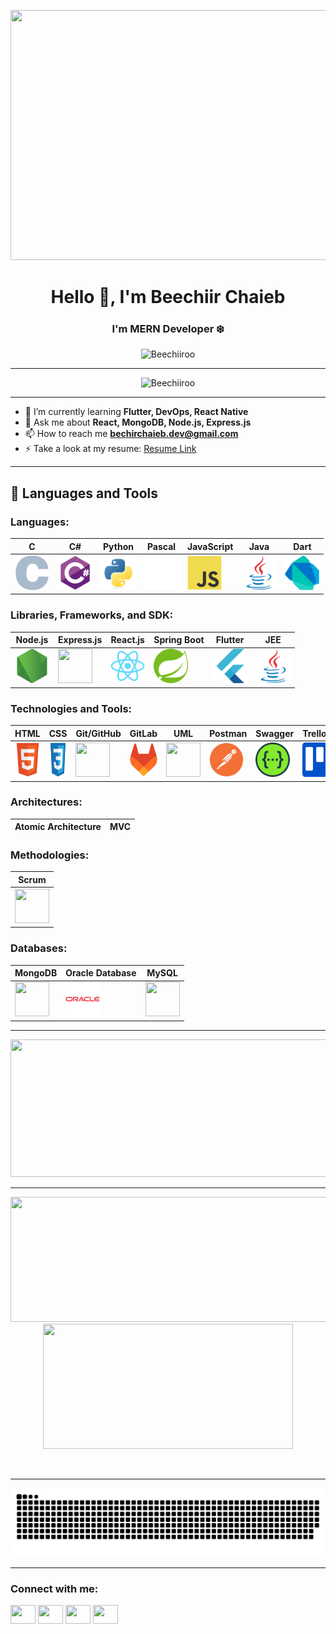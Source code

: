 <p align="center">
<img src="https://repository-images.githubusercontent.com/588181932/e36ec678-7984-4cdd-8e4c-a3932772ff8e" height="400" width="1100" />
</p>

<h1 align="center">Hello 👋, I'm Beechiir Chaieb</h1>
<h3 align="center">I'm MERN Developer ❄️ </h3>

<p align="center"> 
  <img src="https://komarev.com/ghpvc/?username=Beechiiroo&label=Profile%20views&color=0e75b6&style=flat" alt="Beechiiroo" /> 
</p>

---

<div align="center">
  <img src="https://github-profile-trophy.vercel.app/?username=Beechiiroo&theme=gruvbox" alt="Beechiiroo" />
</div>

---

- 🌱 I’m currently learning **Flutter, DevOps, React Native**  
- 💬 Ask me about **React, MongoDB, Node.js, Express.js**  
- 📫 How to reach me **bechirchaieb.dev@gmail.com**  
- ⚡ Take a look at my resume: [Resume Link](#)  

---

## 🚀 Languages and Tools

### Languages:
| C | C# | Python | Pascal | JavaScript | Java | Dart |
|----------|----------|----------|----------|----------|----------|----------|
| <img src="https://github.com/devicons/devicon/blob/master/icons/c/c-original.svg" width="55" height="55"/> | <img src="https://github.com/devicons/devicon/blob/master/icons/csharp/csharp-original.svg" width="55" height="55"/> | <img src="https://github.com/devicons/devicon/blob/master/icons/python/python-original.svg" width="55" height="55"/> | <img src="https://github.com/devicons/devicon/blob/master/icons/pascal/pascal-original.svg" width="55" height="55"/> | <img src="https://github.com/devicons/devicon/blob/master/icons/javascript/javascript-original.svg" width="55" height="55"/> | <img src="https://github.com/devicons/devicon/blob/master/icons/java/java-original.svg" width="55" height="55"/> | <img src="https://github.com/devicons/devicon/blob/master/icons/dart/dart-original.svg" width="55" height="55"/> |

### Libraries, Frameworks, and SDK:
| Node.js | Express.js | React.js | Spring Boot | Flutter | JEE |
|----------|----------|----------|----------|----------|----------|
| <img src="https://github.com/devicons/devicon/blob/master/icons/nodejs/nodejs-original.svg" width="55" height="55"/> | <img src="https://www.factfc.com/wp-content/uploads/2024/04/express-js.png" width="55" height="55"/> | <img src="https://github.com/devicons/devicon/blob/master/icons/react/react-original.svg" width="55" height="55"/> | <img src="https://github.com/devicons/devicon/blob/master/icons/spring/spring-original.svg" width="55" height="55"/> | <img src="https://github.com/devicons/devicon/blob/master/icons/flutter/flutter-original.svg" width="55" height="55"/> | <img src="https://github.com/devicons/devicon/blob/master/icons/java/java-original.svg" width="55" height="55"/> |

### Technologies and Tools:
| HTML | CSS | Git/GitHub | GitLab | UML | Postman | Swagger | Trello | Dreamweaver | FrontPage | Figma |
|----------|----------|----------|----------|----------|----------|----------|----------|----------|----------|----------|
| <img src="https://github.com/devicons/devicon/blob/master/icons/html5/html5-original.svg" width="55" height="55"/> | <img src="https://github.com/devicons/devicon/blob/master/icons/css3/css3-original.svg" width="55" height="55"/> | <img src="https://user-images.githubusercontent.com/74038190/212257468-1e9a91f1-b626-4baa-b15d-5c385dfa7ed2.gif" width="55" height="55"/> | <img src="https://github.com/devicons/devicon/blob/master/icons/gitlab/gitlab-original.svg" width="55" height="55"/> | <img src="https://upload.wikimedia.org/wikipedia/commons/d/d5/UML_logo.svg" width="55" height="55"/> | <img src="https://github.com/devicons/devicon/blob/master/icons/postman/postman-original.svg" width="55" height="55"/> | <img src="https://github.com/devicons/devicon/blob/master/icons/swagger/swagger-original.svg" width="55" height="55"/> | <img src="https://github.com/devicons/devicon/blob/master/icons/trello/trello-plain.svg" width="55" height="55"/> | <img src="https://github.com/devicons/devicon/blob/master/icons/dreamweaver/dreamweaver-original.svg" width="55" height="55"/> | <img src="https://upload.wikimedia.org/wikipedia/commons/thumb/f/fc/Microsoft_Office_FrontPage_%282000–03%29.svg/180px-Microsoft_Office_FrontPage_%282000–03%29.svg.png" width="55" height="55"/> | <img src="https://github.com/devicons/devicon/blob/master/icons/figma/figma-original.svg" width="55" height="55"/> |

### Architectures:
| Atomic Architecture | MVC |
|----------|----------|

### Methodologies:
| Scrum |
|----------|
| <img src="https://pluralsight2.imgix.net/paths/images/scrum-a5c44d8364.png" width="55" height="55"/> |

### Databases:
| MongoDB | Oracle Database | MySQL |
|----------|----------|----------|
| <img src="https://github.com/Anmol-Baranwal/Cool-GIFs-For-GitHub/assets/74038190/398b19b1-9aae-4c1f-8bc0-d172a2c08d68" width="55" height="55"> | <img src="https://github.com/devicons/devicon/blob/master/icons/oracle/oracle-original.svg" width="55" height="55"/> | <img src="https://static.cdnlogo.com/logos/m/91/mysql.svg" width="55" height="55"/> |

---

<p align="center">
  <img width="800" height="220" src="https://streak-stats.demolab.com?user=Beechiiroo&theme=highcontrast&hide_border=true&border_radius=5&card_width=800">
</p>

---

<p align="center">
  <img width="600" height="200" src="https://github-readme-stats.vercel.app/api?username=Beechiiroo&show_icons=true&theme=vision-friendly-dark">
  <img width="400" height="200" src="https://github-readme-stats.vercel.app/api/top-langs/?username=Beechiiroo&size_weight=0.0005&count_weight=0.3&layout=compact&theme=vision-friendly-dark">
</p>

<div id="header" align="center">
  <img src="https://komarev.com/ghpvc/?username=Beechiiroo&style=for-the-badge&color=orange" alt=""/>
</div>

---

![snake gif](https://github.com/Beechiiroo/Beechiiroo/blob/output/github-snake-dark.svg)

---

<h3 align="left">Connect with me:</h3>
<p align="left">
<a href="https://www.linkedin.com/in/bechir-chaieb" target="blank"><img align="center" src="https://raw.githubusercontent.com/rahuldkjain/github-profile-readme-generator/master/src/images/icons/Social/linked-in-alt.svg" height="30" width="40" /></a>
<a href="https://fb.com/bechir.chaieb" target="blank"><img align="center" src="https://raw.githubusercontent.com/rahuldkjain/github-profile-readme-generator/master/src/images/icons/Social/facebook.svg" height="30" width="40" /></a>
<a href="https://instagram.com/beechiiroo" target="blank"><img align="center" src="https://raw.githubusercontent.com/rahuldkjain/github-profile-readme-generator/master/src/images/icons/Social/instagram.svg" height="30" width="40" /></a>
<a href="https://discord.gg/yourdiscordlink" target="blank"><img align="center" src="https://raw.githubusercontent.com/rahuldkjain/github-profile-readme-generator/master/src/images/icons/Social/discord.svg" height="30" width="40" /></a>
</p>
